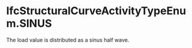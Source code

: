 IfcStructuralCurveActivityTypeEnum.SINUS
========================================
The load value is distributed as a sinus half wave.


